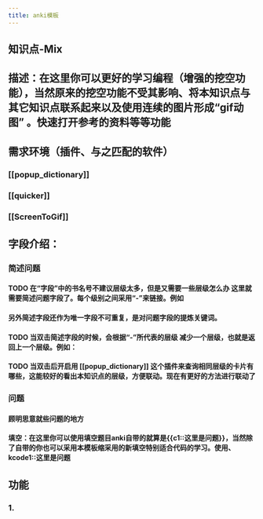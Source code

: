 ```yaml
---
title: anki模板
---
```


## 知识点-Mix
## 描述：在这里你可以更好的学习编程（增强的挖空功能），当然原来的挖空功能不受其影响、将本知识点与其它知识点联系起来以及使用连续的图片形成“gif动图” 。快速打开参考的资料等等功能
## 需求环境（插件、与之匹配的软件）
### [[popup_dictionary]]
### [[quicker]]
### [[ScreenToGif]]
## 字段介绍：
### 简述问题
#### TODO 在“字段”中的书名号不建议层级太多，但是又需要一些层级怎么办 这里就需要简述问题字段了。每个级别之间采用“-”来链接。例如
#### 另外简述字段还作为唯一字段不可重复，是对问题字段的提炼关键词。
#### TODO 当双击简述字段的时候，会根据“-”所代表的层级 减少一个层级，也就是返回上一个层级。例如：
#### TODO 当双击后开启用 [[popup_dictionary]] 这个插件来查询相同层级的卡片有哪些，这能较好的看出本知识点的层级，方便联动。现在有**更好的方法进行联动了**
### 问题
#### 顾明思意就些问题的地方
#### 填空：在这里你可以使用填空题目anki自带的就算是{{c1::这里是问题}}，当然除了自带的你也可以采用本模板缩采用的新填空特别适合代码的学习。使用、**kcode1::这里是问题**
####
## 功能
### 1.
